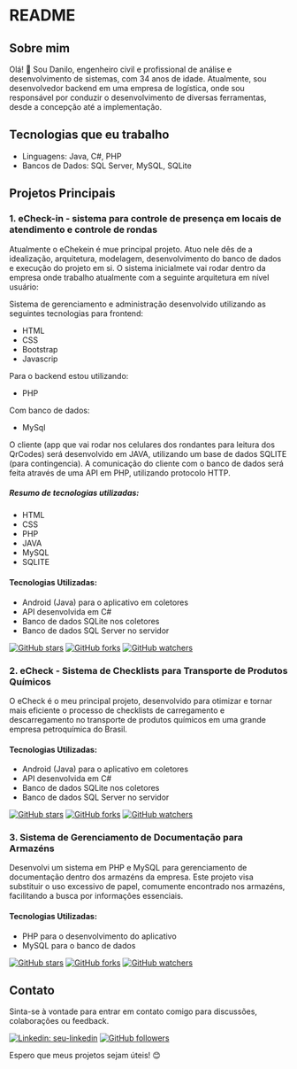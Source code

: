 # README

## Sobre mim

Olá! 👋 Sou Danilo, engenheiro civil e profissional de análise e desenvolvimento de sistemas, com 34 anos de idade. Atualmente, sou desenvolvedor backend em uma empresa de logística, onde sou responsável por conduzir o desenvolvimento de diversas ferramentas, desde a concepção até a implementação.

## Tecnologias que eu trabalho

- Linguagens: Java, C#, PHP
- Bancos de Dados: SQL Server, MySQL, SQLite

## Projetos Principais

### 1. eCheck-in - sistema para controle de presença em locais de atendimento e controle de rondas

Atualmente o eChekein é mue principal projeto. Atuo nele dês de a idealização, arquitetura, modelagem, desenvolvimento do banco de dados e execução do projeto em si.
O sistema inicialmete vai rodar dentro da empresa onde trabalho atualmente com a seguinte arquitetura em nível usuário:

Sistema de gerenciamento e administração desenvolvido utilizando as seguintes tecnologias para frontend:
- HTML
- CSS
- Bootstrap
- Javascrip

Para o backend estou utilizando:
- PHP

Com banco de dados:
- MySql

O cliente (app que vai rodar nos celulares dos rondantes para leitura dos QrCodes) será desenvolvido em JAVA, utilizando um base de dados SQLITE (para contingencia). 
A comunicação do cliente com o banco de dados será feita através de uma API em PHP, utilizando protocolo HTTP.

##### Resumo de tecnologias utilizadas:

- HTML
- CSS
- PHP
- JAVA
- MySQL
- SQLITE

#### Tecnologias Utilizadas:

- Android (Java) para o aplicativo em coletores
- API desenvolvida em C#
- Banco de dados SQLite nos coletores
- Banco de dados SQL Server no servidor

[![GitHub stars](https://img.shields.io/github/stars/daniilooo/echeckin.svg?style=social)](https://github.com/daniilooo/echeckin/stargazers)
[![GitHub forks](https://img.shields.io/github/forks/daniilooo/echdaniilooo/echeckineckin.svg?style=social)](https://github.com/daniilooo/echeckin/network)
[![GitHub watchers](https://img.shields.io/github/watchers/daniilooo/echeckin.svg?style=social)](https://github.com/daniilooo/echeckin/watchers)

### 2. eCheck - Sistema de Checklists para Transporte de Produtos Químicos

O eCheck é o meu principal projeto, desenvolvido para otimizar e tornar mais eficiente o processo de checklists de carregamento e descarregamento no transporte de produtos químicos em uma grande empresa petroquímica do Brasil.

#### Tecnologias Utilizadas:

- Android (Java) para o aplicativo em coletores
- API desenvolvida em C#
- Banco de dados SQLite nos coletores
- Banco de dados SQL Server no servidor

[![GitHub stars](https://img.shields.io/github/stars/seu-usuario/seu-repositorio.svg?style=social)](https://github.com/seu-usuario/seu-repositorio/stargazers)
[![GitHub forks](https://img.shields.io/github/forks/seu-usuario/seu-repositorio.svg?style=social)](https://github.com/seu-usuario/seu-repositorio/network)
[![GitHub watchers](https://img.shields.io/github/watchers/seu-usuario/seu-repositorio.svg?style=social)](https://github.com/seu-usuario/seu-repositorio/watchers)

### 3. Sistema de Gerenciamento de Documentação para Armazéns

Desenvolvi um sistema em PHP e MySQL para gerenciamento de documentação dentro dos armazéns da empresa. Este projeto visa substituir o uso excessivo de papel, comumente encontrado nos armazéns, facilitando a busca por informações essenciais.

#### Tecnologias Utilizadas:

- PHP para o desenvolvimento do aplicativo
- MySQL para o banco de dados

[![GitHub stars](https://img.shields.io/github/stars/seu-usuario/seu-repositorio.svg?style=social)](https://github.com/seu-usuario/seu-repositorio/stargazers)
[![GitHub forks](https://img.shields.io/github/forks/seu-usuario/seu-repositorio.svg?style=social)](https://github.com/seu-usuario/seu-repositorio/network)
[![GitHub watchers](https://img.shields.io/github/watchers/seu-usuario/seu-repositorio.svg?style=social)](https://github.com/seu-usuario/seu-repositorio/watchers)

## Contato

Sinta-se à vontade para entrar em contato comigo para discussões, colaborações ou feedback.

[![Linkedin: seu-linkedin](https://img.shields.io/badge/Danilo-blue?style=flat-square&logo=Linkedin&logoColor=white&link=engdanilofranco)](https://www.linkedin.com/in/engdanilofranco/)
[![GitHub followers](https://img.shields.io/github/followers/daniilooo.svg?style=social)](https://github.com/daniiilooo?tab=followers)

Espero que meus projetos sejam úteis! 😊
